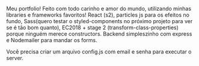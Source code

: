 Meu portfolio! Feito com todo carinho e amor do mundo, utilizando minhas libraries e frameworks favoritos!
React (s2), particles js para os efeitos no fundo, Sass(quero testar o styled-components no próximo projeto para ver se é tão bom quanto), EC2018 + stage 2
(transform-class-properties) porque ninguém merece constructors. Backend simpleszinho com express e Nodemailer para mandar os forms.



Você precisa criar um arquivo config.js com email e senha para executar o server.